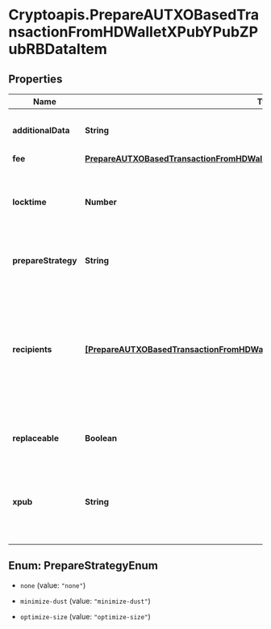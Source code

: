 # Cryptoapis.PrepareAUTXOBasedTransactionFromHDWalletXPubYPubZPubRBDataItem

## Properties

Name | Type | Description | Notes
------------ | ------------- | ------------- | -------------
**additionalData** | **String** | Representation of the additional data. | [optional] 
**fee** | [**PrepareAUTXOBasedTransactionFromHDWalletXPubYPubZPubRBDataItemFee**](PrepareAUTXOBasedTransactionFromHDWalletXPubYPubZPubRBDataItemFee.md) |  | 
**locktime** | **Number** | Represents the time at which a particular transaction can be added to the blockchain. | [optional] 
**prepareStrategy** | **String** | Representation of the transaction&#39;s strategy type | [optional] 
**recipients** | [**[PrepareAUTXOBasedTransactionFromHDWalletXPubYPubZPubRBDataItemRecipientsInner]**](PrepareAUTXOBasedTransactionFromHDWalletXPubYPubZPubRBDataItemRecipientsInner.md) | Represents a list of recipient addresses with the respective amounts. In account-based protocols like Ethereum there is only one address in this list. | 
**replaceable** | **Boolean** | Representation of whether the transaction is replaceable | [optional] 
**xpub** | **String** | Defines the account extended publicly known key which is used to derive all child public keys. | 



## Enum: PrepareStrategyEnum


* `none` (value: `"none"`)

* `minimize-dust` (value: `"minimize-dust"`)

* `optimize-size` (value: `"optimize-size"`)




